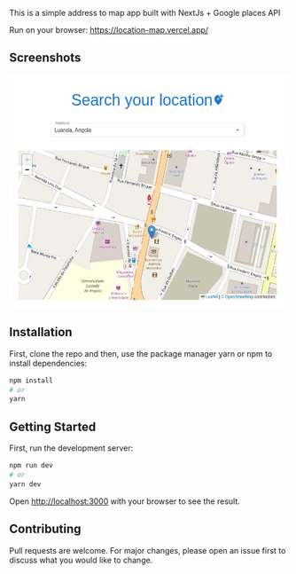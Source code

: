 This is a simple address to map app built with NextJs + Google places API

Run on your browser: https://location-map.vercel.app/

## Screenshots

<img height=420 width="600" src="./public/screenshot.png"/>

## Installation

First, clone the repo and then, use the package manager yarn or npm to install dependencies:

```bash
npm install
# or
yarn
```

## Getting Started

First, run the development server:

```bash
npm run dev
# or
yarn dev
```

Open [http://localhost:3000](http://localhost:3000) with your browser to see the result.

## Contributing

Pull requests are welcome. For major changes, please open an issue first to discuss what you would like to change.
